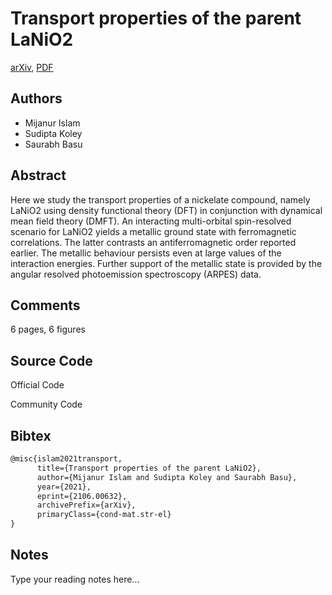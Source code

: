
# Transport properties of the parent LaNiO2

[arXiv](https://arxiv.org/abs/2106.0632), [PDF](https://arxiv.org/pdf/2106.0632.pdf)

## Authors

- Mijanur Islam
- Sudipta Koley
- Saurabh Basu

## Abstract

Here we study the transport properties of a nickelate compound, namely LaNiO2 using density functional theory (DFT) in conjunction with dynamical mean field theory (DMFT). An interacting multi-orbital spin-resolved scenario for LaNiO2 yields a metallic ground state with ferromagnetic correlations. The latter contrasts an antiferromagnetic order reported earlier. The metallic behaviour persists even at large values of the interaction energies. Further support of the metallic state is provided by the angular resolved photoemission spectroscopy (ARPES) data.

## Comments

6 pages, 6 figures

## Source Code

Official Code



Community Code



## Bibtex

```tex
@misc{islam2021transport,
      title={Transport properties of the parent LaNiO2}, 
      author={Mijanur Islam and Sudipta Koley and Saurabh Basu},
      year={2021},
      eprint={2106.00632},
      archivePrefix={arXiv},
      primaryClass={cond-mat.str-el}
}
```

## Notes

Type your reading notes here...

